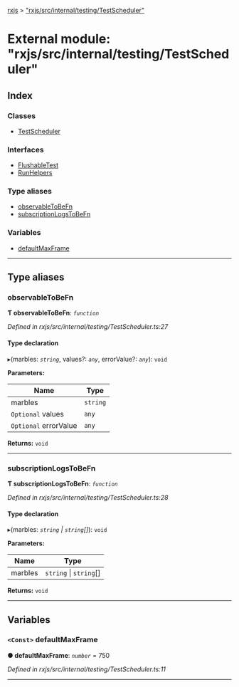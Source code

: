 [rxjs](../README.md) > ["rxjs/src/internal/testing/TestScheduler"](../modules/_rxjs_src_internal_testing_testscheduler_.md)

# External module: "rxjs/src/internal/testing/TestScheduler"

## Index

### Classes

* [TestScheduler](../classes/_rxjs_src_internal_testing_testscheduler_.testscheduler.md)

### Interfaces

* [FlushableTest](../interfaces/_rxjs_src_internal_testing_testscheduler_.flushabletest.md)
* [RunHelpers](../interfaces/_rxjs_src_internal_testing_testscheduler_.runhelpers.md)

### Type aliases

* [observableToBeFn](_rxjs_src_internal_testing_testscheduler_.md#observabletobefn)
* [subscriptionLogsToBeFn](_rxjs_src_internal_testing_testscheduler_.md#subscriptionlogstobefn)

### Variables

* [defaultMaxFrame](_rxjs_src_internal_testing_testscheduler_.md#defaultmaxframe)

---

## Type aliases

<a id="observabletobefn"></a>

###  observableToBeFn

**Ƭ observableToBeFn**: *`function`*

*Defined in rxjs/src/internal/testing/TestScheduler.ts:27*

#### Type declaration
▸(marbles: *`string`*, values?: *`any`*, errorValue?: *`any`*): `void`

**Parameters:**

| Name | Type |
| ------ | ------ |
| marbles | `string` |
| `Optional` values | `any` |
| `Optional` errorValue | `any` |

**Returns:** `void`

___
<a id="subscriptionlogstobefn"></a>

###  subscriptionLogsToBeFn

**Ƭ subscriptionLogsToBeFn**: *`function`*

*Defined in rxjs/src/internal/testing/TestScheduler.ts:28*

#### Type declaration
▸(marbles: *`string` \| `string`[]*): `void`

**Parameters:**

| Name | Type |
| ------ | ------ |
| marbles | `string` \| `string`[] |

**Returns:** `void`

___

## Variables

<a id="defaultmaxframe"></a>

### `<Const>` defaultMaxFrame

**● defaultMaxFrame**: *`number`* = 750

*Defined in rxjs/src/internal/testing/TestScheduler.ts:11*

___


